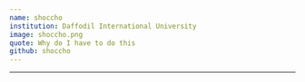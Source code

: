 ```yaml
---
name: shoccho
institution: Daffodil International University
image: shoccho.png 
quote: Why do I have to do this
github: shoccho
---
```

---
